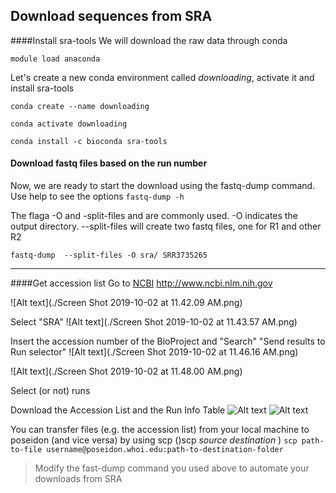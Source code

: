 ## Download sequences from SRA

####Install sra-tools
We will download the raw data through conda

```module load anaconda```

Let's create a new conda environment called *downloading*, activate it and install sra-tools

```conda create --name downloading```

```conda activate downloading```

```conda install -c bioconda sra-tools```

#### Download fastq files based on the run number 
Now, we are ready to start the download using the fastq-dump command.
Use help to see the options
```fastq-dump -h```

The flaga -O and -split-files and are commonly used. -O indicates the output directory.  --split-files will create two fastq files, one for R1 and other R2

```fastq-dump  --split-files -O sra/ SRR3735265```


----------


####Get accession list
Go to [NCBI](http://www.ncbi.nlm.nih.go/v) http://www.ncbi.nlm.nih.gov

![Alt text](./Screen Shot 2019-10-02 at 11.42.09 AM.png)


Select "SRA"
![Alt text](./Screen Shot 2019-10-02 at 11.43.57 AM.png)


Insert the accession number of the BioProject and "Search"
"Send results to Run selector"
![Alt text](./Screen Shot 2019-10-02 at 11.46.16 AM.png)




![Alt text](./Screen Shot 2019-10-02 at 11.48.00 AM.png)


Select (or not) runs

Download the Accession List and the Run Info Table 
![Alt text](./accesion.png)
![Alt text](./list.png)

You can transfer files (e.g. the accession list) from your local machine to poseidon (and vice versa) by using scp ()scp *source* *destination* )
```scp path-to-file username@poseidon.whoi.edu:path-to-destination-folder```

> Modify the fast-dump command you used above to automate your downloads from SRA

